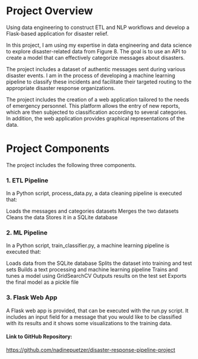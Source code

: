 # Project Overview
Using data engineering to construct ETL and NLP workflows and develop a Flask-based application for disaster relief.

In this project, I am using my expertise in data engineering and data science to explore disaster-related data from Figure 8. The goal is to use an API to create a model that can effectively categorize messages about disasters.

The project includes a dataset of authentic messages sent during various disaster events. I am in the process of developing a machine learning pipeline to classify these incidents and facilitate their targeted routing to the appropriate disaster response organizations.

The project includes the creation of a web application tailored to the needs of emergency personnel. This platform allows the entry of new reports, which are then subjected to classification according to several categories. In addition, the web application provides graphical representations of the data.

# Project Components
The project includes the following three components.

### 1. ETL Pipeline
In a Python script, process_data.py, a data cleaning pipeline is executed that:

Loads the messages and categories datasets
Merges the two datasets
Cleans the data
Stores it in a SQLite database

### 2. ML Pipeline
In a Python script, train_classifier.py, a machine learning pipeline is executed that:

Loads data from the SQLite database
Splits the dataset into training and test sets
Builds a text processing and machine learning pipeline
Trains and tunes a model using GridSearchCV
Outputs results on the test set
Exports the final model as a pickle file

### 3. Flask Web App
A Flask web app is provided, that can be executed with the run.py script. It includes an input field for a message that you would like to be classified with its results and it shows some visualizations to the training data.

#### Link to GitHub Repository:
https://github.com/nadinepuetzer/disaster-response-pipeline-project